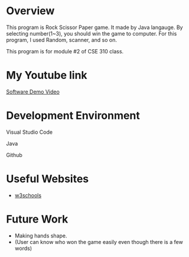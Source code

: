 # Overview

This program is Rock Scissor Paper game.
It made by Java langauge.
By selecting number(1~3), you should win the game to computer.
For this program, I used Random, scanner, and so on.

This program is for module #2 of CSE 310 class.

# My Youtube link

[Software Demo Video](http://youtube.link.goes.here)

# Development Environment

Visual Studio Code

Java

Github

# Useful Websites

* [w3schools](https://www.w3schools.com/java/default.asp)

# Future Work

* Making hands shape.
* (User can know who won the game easily even though there is a few words)